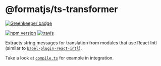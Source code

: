# @formatjs/ts-transformer

[![Greenkeeper badge](https://badges.greenkeeper.io/longlho/ts-transform-react-intl.svg)](https://greenkeeper.io/)

[![npm version](https://badge.fury.io/js/ts-transform-react-intl.svg)](https://badge.fury.io/js/ts-transform-react-intl)
[![travis](https://travis-ci.org/longlho/ts-transform-react-intl.svg?branch=master)](https://travis-ci.org/longlho/ts-transform-react-intl)

Extracts string messages for translation from modules that use React Intl (similar to [`babel-plugin-react-intl`](https://github.com/yahoo/babel-plugin-react-intl)).

Take a look at [`compile.ts`](compile.ts) for example in integration.

